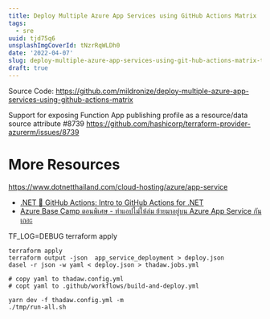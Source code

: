 ```yaml
---
title: Deploy Multiple Azure App Services using GitHub Actions Matrix
tags:
  - sre
uuid: tjd75q6
unsplashImgCoverId: tNzrRqWLDh0
date: '2022-04-07'
slug: deploy-multiple-azure-app-services-using-git-hub-actions-matrix-tjd75q6
draft: true
---
```


Source Code: https://github.com/mildronize/deploy-multiple-azure-app-services-using-github-actions-matrix

Support for exposing Function App publishing profile as a resource/data source attribute #8739
https://github.com/hashicorp/terraform-provider-azurerm/issues/8739

# More Resources

https://www.dotnetthailand.com/cloud-hosting/azure/app-service

- [.NET 💜 GitHub Actions: Intro to GitHub Actions for .NET](https://devblogs.microsoft.com/dotnet/dotnet-loves-github-actions/)
- [Azure Base Camp ตอนพิเศษ - ทำแอปไม่ให้ล่ม ย้ายมาอยู่บน Azure App Service กันเถอะ](https://www.youtube.com/watch?v=c96JZyHaf-w)


TF_LOG=DEBUG terraform apply


```
terraform apply
terraform output -json  app_service_deployment > deploy.json
dasel -r json -w yaml < deploy.json > thadaw.jobs.yml

# copy yaml to thadaw.config.yml
# copt yaml to .github/workflows/build-and-deploy.yml

yarn dev -f thadaw.config.yml -m
./tmp/run-all.sh
```
